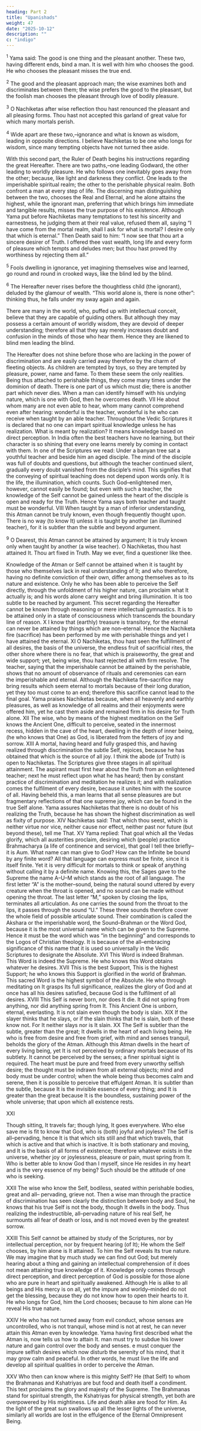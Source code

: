 ```yaml
---
heading: Part 2
title: "Upanishads"
weight: 47
date: "2025-10-12"
description: ""
c: "indigo"
---
```



<sup>1</sup>  Yama said: The good is one thing and the pleasant another. These two, having different
ends, bind a man. It is well with him who chooses the good. He who chooses the pleasant
misses the true end.


<sup>2</sup> The good and the pleasant approach man; the wise examines both and discriminates
between them; the wise prefers the good to the pleasant, but the foolish man chooses the
pleasant through love of bodily pleasure.


<sup>3</sup> O Nachiketas after wise reflection thou hast renounced the pleasant and all pleasing
forms. Thou hast not accepted this garland of great value for which many mortals perish.


<sup>4</sup> Wide apart are these two,–ignorance and what is known as wisdom, leading in opposite
directions. I believe Nachiketas to be one who longs for wisdom, since many tempting
objects have not turned thee aside.

With this second part, the Ruler of Death begins his instructions regarding the great
Hereafter. There are two paths,–one leading Godward, the other leading to worldly
pleasure. He who follows one inevitably goes away from the other; because, like light and
darkness they conflict. One leads to the imperishable spiritual realm; the other to the
perishable physical realm. Both confront a man at every step of life. The discerning man
distinguishing between the two, chooses the Real and Eternal, and he alone attains the
highest, while the ignorant man, preferring that which brings him immediate and tangible
results, misses the true purpose of his existence. Although Yama put before Nachiketas
many temptations to test his sincerity and earnestness, he judging them at their real value,
refused them all, saying “I have come from the mortal realm, shall I ask for what is mortal?
I desire only that which is eternal.” Then Death said to him: “I now see that thou art a
sincere desirer of Truth. I offered thee vast wealth, long life and every form of pleasure
which tempts and deludes men; but thou hast proved thy worthiness by rejecting them all.”


<sup>5</sup> Fools dwelling in ignorance, yet imagining themselves wise and learned, go round and
round in crooked ways, like the blind led by the blind.

<sup>6</sup> The Hereafter never rises before the thoughtless child (the ignorant), deluded by the
glamour of wealth. “This world alone is, there is none other”: thinking thus, he falls under
my sway again and again.

There are many in the world, who, puffed up with intellectual conceit, believe that they are
capable of guiding others. But although they may possess a certain amount of worldly
wisdom, they are devoid of deeper understanding; therefore all that they say merely
increases doubt and confusion in the minds of those who hear them. Hence they are
likened to blind men leading the blind.

The Hereafter does not shine before those who are lacking in the power of discrimination
and are easily carried away therefore by the charm of fleeting objects. As children are
tempted by toys, so they are tempted by pleasure, power, name and fame. To them these
seem the only realities. Being thus attached to perishable things, they come many times
under the dominion of death. There is one part of us which must die; there is another part
which never dies. When a man can identify himself with his undying nature, which is one
with God, then he overcomes death.
VII
He about whom many are not even able to hear, whom many cannot comprehend even
after hearing: wonderful is the teacher, wonderful is he who can receive when taught by an
able teacher.
Throughout the Vedic Scriptures it is declared that no one can impart spiritual knowledge
unless he has realization. What is meant by realization? It means knowledge based on
direct perception. In India often the best teachers have no learning, but their character is
so shining that every one learns merely by coming in contact with them. In one of the
Scriptures we read: Under a banyan tree sat a youthful teacher and beside him an aged
disciple. The mind of the disciple was full of doubts and questions, but although the
teacher continued silent, gradually every doubt vanished from the disciple’s mind. This
signifies that the conveying of spiritual teaching does not depend upon words only. It is the
life, the illumination, which counts. Such God–enlightened men, however, cannot easily be
found; but even with such a teacher, the knowledge of the Self cannot be gained unless
the heart of the disciple is open and ready for the Truth. Hence Yama says both teacher
and taught must be wonderful.
VIII
When taught by a man of inferior understanding, this Atman cannot be truly known, even
though frequently thought upon. There is no way (to know It) unless it is taught by another
(an illumined teacher), for it is subtler than the subtle and beyond argument.


<sup>9</sup> O Dearest, this Atman cannot be attained by argument; It is truly known only when taught
by another (a wise teacher). O Nachiketas, thou hast attained It. Thou art fixed in Truth.
May we ever, find a questioner like thee.

Knowledge of the Atman or Self cannot be attained when it is taught by those who
themselves lack in real understanding of It; and who therefore, having no definite
conviction of their own, differ among themselves as to its nature and existence. Only he
who has been able to perceive the Self directly, through the unfoldment of his higher
nature, can proclaim what It actually is; and his words alone carry weight and bring
illumination. It is too subtle to be reached by argument. This secret regarding the Hereafter
cannot be known through reasoning or mere intellectual gymnastics. It is to be attained
only in a state of consciousness which transcends the boundary line of reason.
X
I know that (earthly) treasure is transitory, for the eternal can never be attained by things
which are non–eternal. Hence the Nachiketa fire (sacrifice) has been performed by me
with perishable things and yet I have attained the eternal.
XI
O Nachiketas, thou hast seen the fulfillment of all desires, the basis of the universe, the
endless fruit of sacrificial rites, the other shore where there is no fear, that which is
praiseworthy, the great and wide support; yet, being wise, thou hast rejected all with firm
resolve.
The teacher, saying that the imperishable cannot be attained by the perishable, shows that
no amount of observance of rituals and ceremonies can earn the imperishable and eternal.
Although the Nachiketa fire–sacrifice may bring results which seem eternal to mortals
because of their long duration, yet they too must come to an end; therefore this sacrifice
cannot lead to the final goal. Yama praises Nachiketas because, when all heavenly and
earthly pleasures, as well as knowledge of all realms and their enjoyments were offered
him, yet he cast them aside and remained firm in his desire for Truth alone.
XII
The wise, who by means of the highest meditation on the Self knows the Ancient One,
difficult to perceive, seated in the innermost recess, hidden in the cave of the heart,
dwelling in the depth of inner being, (he who knows that One) as God, is liberated from the
fetters of joy and sorrow.
XIII
A mortal, having heard and fully grasped this, and having realized through discrimination
the subtle Self, rejoices, because he has obtained that which is the source of all joy. I think
the abode (of Truth) is open to Nachiketas.
The Scriptures give three stages in all spiritual attainment. The aspirant must first hear
about the Truth from an enlightened teacher; next he must reflect upon what he has heard;
then by constant practice of discrimination and meditation he realizes it; and with
realization comes the fulfilment of every desire, because it unites him with the source of
all. Having beheld this, a man learns that all sense pleasures are but fragmentary
reflections of that one supreme joy, which can be found in the true Self alone. Yama
assures Nachiketas that there is no doubt of his realizing the Truth, because he has shown
the highest discrimination as well as fixity of purpose.
XIV
Nachiketas said: That which thou seest, which is neither virtue nor vice, neither cause nor
effect, neither past nor future (but beyond these), tell me That.
XV
Yama replied: That goal which all the Vedas glorify, which all austerities proclaim, desiring
which (people) practice Brahmacharya (a life of continence and service), that goal I tell
thee briefly–it is Aum.
What name can man give to God? How can the Infinite be bound by any finite word? All
that language can express must be finite, since it is itself finite. Yet it is very difficult for
mortals to think or speak of anything without calling it by a definite name. Knowing this, the
Sages gave to the Supreme the name A–U–M which stands as the root of all language.
The first letter “A” is the mother–sound, being the natural sound uttered by every creature
when the throat is opened, and no sound can be made without opening the throat. The last
letter “M,” spoken by closing the lips, terminates all articulation. As one carries the sound
from the throat to the lips, it passes through the sound “U.” These three sounds therefore
cover the whole field of possible articulate sound. Their combination is called the Akshara
or the imperishable word, the Sound–Brahman or the Word
God, because it is the most universal name which can be given to the Supreme. Hence it
must be the word which was “in the beginning” and corresponds to the Logos of Christian
theology. It is because of the all–embracing significance of this name that it is used so
universally in the Vedic Scriptures to designate the Absolute.
XVI
This Word is indeed Brahman. This Word is indeed the Supreme. He who knows this Word
obtains whatever he desires.
XVII
This is the best Support, This is the highest Support; he who knows this Support is
glorified in the world of Brahman.
This sacred Word is the highest symbol of the Absolute. He who through meditating on It
grasps Its full significance, realizes the glory of God and at once has all his desires
satisfied, because God is the fulfilment of all desires.
XVIII
This Self is never born, nor does It die. It did not spring from anything, nor did anything
spring from It. This Ancient One is unborn, eternal, everlasting. It is not slain even though
the body is slain.
XIX
If the slayer thinks that he slays, or if the slain thinks that he is slain, both of these know
not. For It neither slays nor is It slain.
XX
The Self is subtler than the subtle, greater than the great; It dwells in the heart of each
living being. He who is free from desire and free from grief, with mind and senses tranquil,
beholds the glory of the Atman.
Although this Atman dwells in the heart of every living being, yet It is not perceived by
ordinary mortals because of Its subtlety. It cannot be perceived by the senses; a finer
spiritual sight is required. The heart must be pure and freed from every unworthy selfish
desire; the thought must be indrawn from all external objects; mind and body must be
under control; when the whole being thus becomes calm and serene, then it is possible to
perceive that effulgent Atman. It is subtler than the subtle, because It is the invisible
essence of every thing; and It is greater than the great because It is the boundless,
sustaining power of the whole universe; that upon which all existence rests.

XXI

Though sitting, It travels far; though lying, It goes everywhere. Who else save me is fit to
know that God, who is (both) joyful and joyless?
The Self is all–pervading, hence It is that which sits still and that which travels, that which
is active and that which is inactive. It is both stationary and moving, and It is the basis of all
forms of existence; therefore whatever exists in the universe, whether joy or joylessness,
pleasure or pain, must spring from It. Who is better able to know God than I myself, since
He resides in my heart and is the very essence of my being? Such should be the attitude
of one who is seeking.

XXII
The wise who know the Self, bodiless, seated within perishable bodies, great and all–
pervading, grieve not.
Then a wise man through the practice of discrimination has seen clearly the distinction
between body and Soul, he knows that his true Self is not the body, though It dwells in the
body. Thus realizing the indestructible, all–pervading nature of his real Self, he surmounts
all fear of death or loss, and is not moved even by the greatest sorrow.

XXIII
This Self cannot be attained by study of the Scriptures, nor by intellectual perception, nor
by frequent hearing (of It); He whom the Self chooses, by him alone is It attained. To him
the Self reveals Its true nature.
We may imagine that by much study we can find out God; but merely hearing about a
thing and gaining an intellectual comprehension of it does not mean attaining true
knowledge of it. Knowledge only comes through direct perception, and direct perception of
God is possible for those alone who are pure in heart and spiritually awakened. Although
He is alike to all beings and His mercy is on all, yet the impure and worldy–minded do not
get the blessing, because they do not know how to open their hearts to it. He who longs for
God, him the Lord chooses; because to him alone can He reveal His true nature.

XXIV
He who has not turned away from evil conduct, whose senses are uncontrolled, who is not
tranquil, whose mind is not at rest, he can never attain this Atman even by knowledge.
Yama having first described what the Atman is, now tells us how to attain It. man must try
to subdue his lower nature and gain control over the body and senses. e must conquer the
impure selfish desires which now disturb the serenity of his mind, that it may grow calm
and peaceful. In other words, he must live the life and develop all spiritual qualities in order
to perceive the Atman.

XXV
Who then can know where is this mighty Self? He (that Self) to whom the Brahmanas and
Kshatriyas are but food and death itself a condiment.
This text proclaims the glory and majesty of the Supreme. The Brahmanas stand for
spiritual strength, the Kshatriyas for physical strength, yet both are overpowered by His
mightiness. Life and death alike are food for Him. As the light of the great sun swallows up
all the lesser lights of the universe, similarly all worlds are lost in the effulgence of the
Eternal Omnipresent Being.

